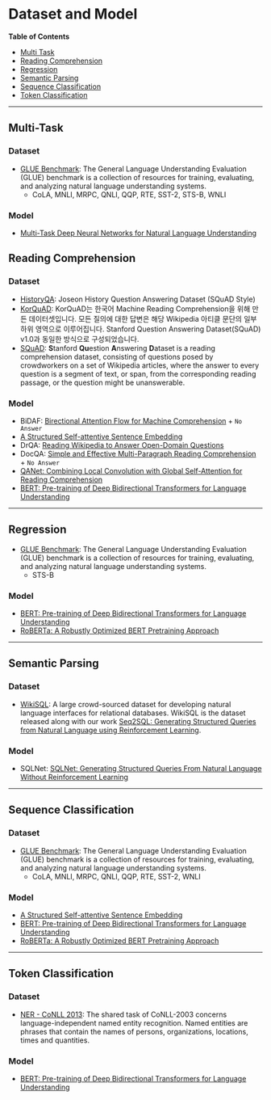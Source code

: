 # Dataset and Model

**Table of Contents**

- [Multi Task](#multi-task)
- [Reading Comprehension](#reading-comprehension)
- [Regression](#regression)
- [Semantic Parsing](#semantic-parsing)
- [Sequence Classification](#sequence-classification)
- [Token Classification](#token-classification)

---

## Multi-Task

### Dataset

- [GLUE Benchmark](https://gluebenchmark.com/): The General Language Understanding Evaluation (GLUE) benchmark is a collection of resources for training, evaluating, and analyzing natural language understanding systems.
    - CoLA, MNLI, MRPC, QNLI, QQP, RTE, SST-2, STS-B, WNLI 

### Model

- [Multi-Task Deep Neural Networks for Natural Language Understanding](https://arxiv.org/abs/1901.11504)


## Reading Comprehension

### Dataset

- [HistoryQA](https://oss.navercorp.com/ClovaAI-PJT/HistoryQA): Joseon History Question Answering Dataset (SQuAD Style)
- [KorQuAD](https://korquad.github.io/): KorQuAD는 한국어 Machine Reading Comprehension을 위해 만든 데이터셋입니다. 모든 질의에 대한 답변은 해당 Wikipedia 아티클 문단의 일부 하위 영역으로 이루어집니다. Stanford Question Answering Dataset(SQuAD) v1.0과 동일한 방식으로 구성되었습니다.
- [SQuAD](https://rajpurkar.github.io/SQuAD-explorer/): **S**tanford **Qu**estion **A**nswering **D**ataset is a reading comprehension dataset, consisting of questions posed by crowdworkers on a set of Wikipedia articles, where the answer to every question is a segment of text, or span, from the corresponding reading passage, or the question might be unanswerable.

### Model

- BiDAF: [Birectional Attention Flow for Machine Comprehension](https://arxiv.org/abs/1611.01603) + `No Answer`
- [A Structured Self-attentive Sentence Embedding](https://arxiv.org/abs/1703.03130)
- DrQA: [Reading Wikipedia to Answer Open-Domain Questions](https://arxiv.org/abs/1704.00051)
- DocQA: [Simple and Effective Multi-Paragraph Reading Comprehension](https://arxiv.org/abs/1710.10723) + `No Answer`
- [QANet: Combining Local Convolution with Global Self-Attention for Reading Comprehension ](https://arxiv.org/abs/1804.09541)
- [BERT: Pre-training of Deep Bidirectional Transformers for Language Understanding](https://arxiv.org/abs/1810.04805)

---

## Regression

- [GLUE Benchmark](https://gluebenchmark.com/): The General Language Understanding Evaluation (GLUE) benchmark is a collection of resources for training, evaluating, and analyzing natural language understanding systems.
    - STS-B

### Model

- [BERT: Pre-training of Deep Bidirectional Transformers for Language Understanding](https://arxiv.org/abs/1810.04805)
- [RoBERTa: A Robustly Optimized BERT Pretraining Approach](https://arxiv.org/abs/1907.11692)

---


## Semantic Parsing

### Dataset

- [WikiSQL](https://github.com/salesforce/WikiSQL): A large crowd-sourced dataset for developing natural language interfaces for relational databases. WikiSQL is the dataset released along with our work [Seq2SQL: Generating Structured Queries from Natural Language using Reinforcement Learning](http://arxiv.org/abs/1709.00103).


### Model

- SQLNet: [SQLNet: Generating Structured Queries From Natural Language Without Reinforcement Learning](https://arxiv.org/abs/1711.04436)

---


## Sequence Classification

### Dataset

- [GLUE Benchmark](https://gluebenchmark.com/): The General Language Understanding Evaluation (GLUE) benchmark is a collection of resources for training, evaluating, and analyzing natural language understanding systems.
    - CoLA, MNLI, MRPC, QNLI, QQP, RTE, SST-2, WNLI 

### Model

- [A Structured Self-attentive Sentence Embedding](https://arxiv.org/abs/1703.03130)
- [BERT: Pre-training of Deep Bidirectional Transformers for Language Understanding](https://arxiv.org/abs/1810.04805)
- [RoBERTa: A Robustly Optimized BERT Pretraining Approach](https://arxiv.org/abs/1907.11692)

---

## Token Classification

### Dataset

- [NER - CoNLL 2013](https://www.clips.uantwerpen.be/conll2003/ner/): The shared task of CoNLL-2003 concerns language-independent named entity recognition. Named entities are phrases that contain the names of persons, organizations, locations, times and quantities. 

### Model

- [BERT: Pre-training of Deep Bidirectional Transformers for Language Understanding](https://arxiv.org/abs/1810.04805)
